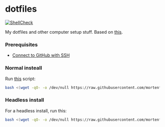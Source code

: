 # dotfiles

[![ShellCheck](https://github.com/mortenfyhn/dotfiles/workflows/ShellCheck/badge.svg)](https://github.com/mortenfyhn/dotfiles/actions/workflows/main.yml)

My dotfiles and other computer setup stuff. Based on [this](https://www.atlassian.com/git/tutorials/dotfiles).

### Prerequisites

* [Connect to GitHub with SSH](https://docs.github.com/en/authentication/connecting-to-github-with-ssh)

### Normal insteall

Run [this](https://github.com/mortenfyhn/dotfiles/blob/master/.config/dotfiles/install.sh) script:

```sh
bash <(wget -qO- -o /dev/null https://raw.githubusercontent.com/mortenfyhn/dotfiles/master/.config/dotfiles/install.sh)
```

### Headless install

For a headless install, run this:

```sh
bash <(wget -qO- -o /dev/null https://raw.githubusercontent.com/mortenfyhn/dotfiles/master/.config/dotfiles/install.sh) --headless
```
